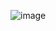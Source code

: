 ![image](https://user-images.githubusercontent.com/83536108/179307784-fa503bf4-44ce-4b9d-81d2-56b93001f272.png)
